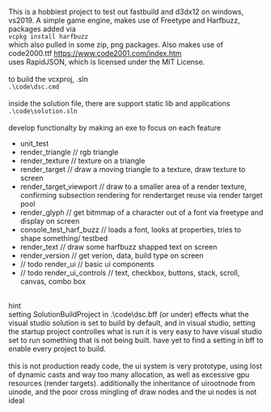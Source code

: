 <!-- https://github.com/darsaveli/Readme-Markdown-Syntax -->

This is a hobbiest project to test out fastbuild and d3dx12 on windows, vs2019. 
A simple game engine, makes use of Freetype and Harfbuzz, packages added via<br>
`vcpkg install harfbuzz`<br>
which also pulled in some zip, png packages. Also makes use of code2000.ttf  <https://www.code2001.com/index.htm><br>
uses RapidJSON, which is licensed under the MIT License.<br>
<br>
to build the vcxproj, .sln<br>
`.\code\dsc.cmd`<br>
<br>
inside the solution file, there are support static lib and applications<br>
`.\code\solution.sln`<br>
<br>
develop functionalty by making an exe to focus on each feature
* unit_test
* render_triangle // rgb triangle
* render_texture // texture on a triangle
* render_target // draw a moving triangle to a texture, draw texture to screen
* render_target_viewport // draw to a smaller area of a render texture, confirming subsection rendering for rendertarget reuse via render target pool
* render_glyph // get bitmmap of a character out of a font via freetype and display on screen
* console_test_harf_buzz // loads a font, looks at properties, tries to shape something/ testbed
* render_text // draw some harfbuzz shapped text on screen
* render_version // get verion, data, build type on screen
* // todo render_ui // basic ui components
* // todo render_ui_controls // text, checkbox, buttons, stack, scroll, canvas, combo box

<br>
hint<br>
setting SolutionBuildProject in .\code\dsc.bff (or under) effects what the visual studio solution is set to build by default, and in visual studio, setting the startup project controlles what is run
it is very easy to have visual studio set to run something that is not being built. have yet to find a setting in bff to enable every project to build.

<br>
<br>
this is not production ready code, the ui system is very prototype, using lost of dynamic casts and way too many allocation, as well as excessive gpu resources (render targets).
additionally the inheritance of uirootnode from uinode, and the poor cross mingling of draw nodes and the ui nodes is not ideal
